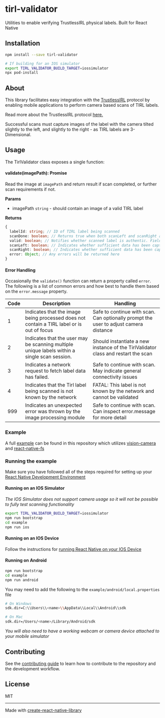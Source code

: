 # tirl-validator

Utilities to enable verifying TrustlessIRL physical labels. Built for React Native

## Installation

```sh
npm install --save tirl-validator

# If building for an IOS simulator
export TIRL_VALIDATOR_BUILD_TARGET=iossimulator
npx pod-install
```

## About

This library facilitates easy integration with the [TrustlessIRL](https://tirl.xyz) protocol by enabling mobile applications to perform camera based scans of TIRL labels.

Read more about the TrustlessIRL protocol [here.](https://docs.tirl.xyz)

Successful scans must capture images of the label with the camera tilted slightly to the left, and slightly to the right - as TIRL labels are 3-Dimensional.

## Usage

The TirlValidator class exposes a single function:

#### validate(imagePath): Promise<scanResult>

Read the image at `imagePath` and return result if scan completed, or further scan requirements if not.

**Params**

- imagePath `string` - should contain an image of a valid TIRL label

**Returns**

```ts
{
  labelId: string; // ID of TIRL label being scanned
  scanDone: boolean; // Returns true when both scanLeft and scanRight are true. Indicates scanning has completed.
  valid: boolean; // Notifies whether scanned label is authentic. Field is set only when scanDone === true
  scanLeft: boolean; // Indicates whether sufficient data has been captured with the camera tilted left.
  scanRight: boolean; // Indicates whether sufficient data has been captured with the camera tilted right.
  error: Object; // Any errors will be returned here
}
```

#### Error Handling

Occasionally the `validate()` function can return a property called `error`. The following is a list of common errors and how best to handle them based on the `error.message` property.

| Code | Description                                                                                  | Handling                                                                             |
| ---- | -------------------------------------------------------------------------------------------- | ------------------------------------------------------------------------------------ |
| 1    | Indicates that the image being processed does not contain a TIRL label or is out of focus    | Safe to continue with scan. Can optionally prompt the user to adjust camera distance |
| 2    | Indicates that the user may be scanning multiple unique labels within a single scan session. | Should instantiate a new instance of the TirlValidator class and restart the scan    |
| 3    | Indicates a network request to fetch label data has failed.                                  | Safe to continue with scan. May indicate general connectivity issues                 |
| 4    | Indicates that the Tirl label being scanned is not known by the network                      | FATAL: This label is not known by the network and cannot be validated                |
| 999  | Indicates an unexpected error was thrown by the image processing module                      | Safe to continue with scan. Can inspect error.message for more detail                |

### Example

A full [example](https://github.com/ZKLadder/tirl-validator/blob/main/example/src/App.tsx) can be found in this repository which utilizes [vision-camera](https://github.com/mrousavy/react-native-vision-camera) and [react-native-fs](https://github.com/itinance/react-native-fs)

### Running the example

Make sure you have followed all of the steps required for setting up your [React Native Development Environment](https://reactnative.dev/docs/environment-setup)

#### Running on an IOS Simulator

_The IOS Simulator does not support camera usage so it will not be possible to fully test scanning functionality_

```sh
export TIRL_VALIDATOR_BUILD_TARGET=iossimulator
npm run bootstrap
cd example
npm run ios
```

#### Running on an IOS Device

Follow the instructions for [running React Native on your IOS Device](https://reactnative.dev/docs/running-on-device)

#### Running on Android

```sh
npm run bootstrap
cd example
npm run android
```

You may need to add the following to the `example/android/local.properties` file

```sh
# On Windows
sdk.dir=C:\\Users\\<name>\\AppData\\Local\\Android\\sdk

# On Mac
sdk.dir=/Users/<name>/Library/Android/sdk
```

_You will also need to have a working webcam or camera device attached to your mobile simulator_

## Contributing

See the [contributing guide](CONTRIBUTING.md) to learn how to contribute to the repository and the development workflow.

## License

MIT

---

Made with [create-react-native-library](https://github.com/callstack/react-native-builder-bob)
